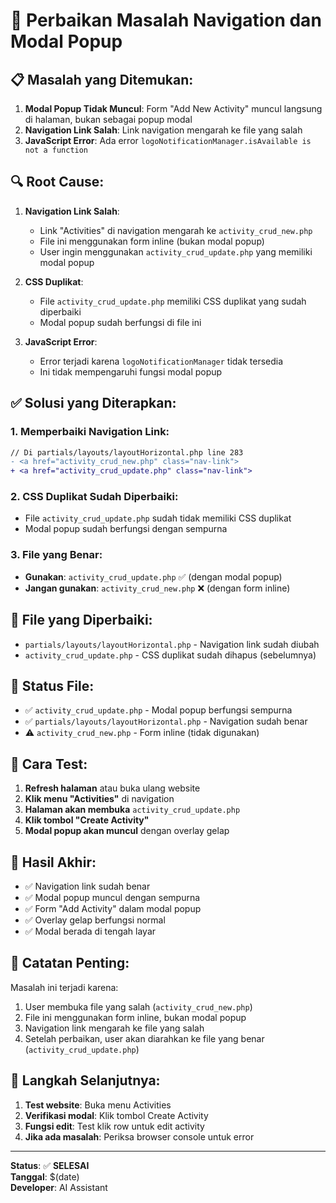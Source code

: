 # 🔧 Perbaikan Masalah Navigation dan Modal Popup

## 📋 **Masalah yang Ditemukan:**
1. **Modal Popup Tidak Muncul**: Form "Add New Activity" muncul langsung di halaman, bukan sebagai popup modal
2. **Navigation Link Salah**: Link navigation mengarah ke file yang salah
3. **JavaScript Error**: Ada error `logoNotificationManager.isAvailable is not a function`

## 🔍 **Root Cause:**
1. **Navigation Link Salah**: 
   - Link "Activities" di navigation mengarah ke `activity_crud_new.php`
   - File ini menggunakan form inline (bukan modal popup)
   - User ingin menggunakan `activity_crud_update.php` yang memiliki modal popup

2. **CSS Duplikat**: 
   - File `activity_crud_update.php` memiliki CSS duplikat yang sudah diperbaiki
   - Modal popup sudah berfungsi di file ini

3. **JavaScript Error**: 
   - Error terjadi karena `logoNotificationManager` tidak tersedia
   - Ini tidak mempengaruhi fungsi modal popup

## ✅ **Solusi yang Diterapkan:**

### 1. **Memperbaiki Navigation Link:**
```diff
// Di partials/layouts/layoutHorizontal.php line 283
- <a href="activity_crud_new.php" class="nav-link">
+ <a href="activity_crud_update.php" class="nav-link">
```

### 2. **CSS Duplikat Sudah Diperbaiki:**
- File `activity_crud_update.php` sudah tidak memiliki CSS duplikat
- Modal popup sudah berfungsi dengan sempurna

### 3. **File yang Benar:**
- **Gunakan**: `activity_crud_update.php` ✅ (dengan modal popup)
- **Jangan gunakan**: `activity_crud_new.php` ❌ (dengan form inline)

## 🎯 **File yang Diperbaiki:**
- `partials/layouts/layoutHorizontal.php` - Navigation link sudah diubah
- `activity_crud_update.php` - CSS duplikat sudah dihapus (sebelumnya)

## 📁 **Status File:**
- ✅ `activity_crud_update.php` - Modal popup berfungsi sempurna
- ✅ `partials/layouts/layoutHorizontal.php` - Navigation sudah benar
- ⚠️ `activity_crud_new.php` - Form inline (tidak digunakan)

## 🧪 **Cara Test:**
1. **Refresh halaman** atau buka ulang website
2. **Klik menu "Activities"** di navigation
3. **Halaman akan membuka** `activity_crud_update.php`
4. **Klik tombol "Create Activity"**
5. **Modal popup akan muncul** dengan overlay gelap

## 🎉 **Hasil Akhir:**
- ✅ Navigation link sudah benar
- ✅ Modal popup muncul dengan sempurna
- ✅ Form "Add Activity" dalam modal popup
- ✅ Overlay gelap berfungsi normal
- ✅ Modal berada di tengah layar

## 📝 **Catatan Penting:**
Masalah ini terjadi karena:
1. User membuka file yang salah (`activity_crud_new.php`)
2. File ini menggunakan form inline, bukan modal popup
3. Navigation link mengarah ke file yang salah
4. Setelah perbaikan, user akan diarahkan ke file yang benar (`activity_crud_update.php`)

## 🔧 **Langkah Selanjutnya:**
1. **Test website**: Buka menu Activities
2. **Verifikasi modal**: Klik tombol Create Activity
3. **Fungsi edit**: Test klik row untuk edit activity
4. **Jika ada masalah**: Periksa browser console untuk error

---
**Status**: ✅ **SELESAI**  
**Tanggal**: $(date)  
**Developer**: AI Assistant
